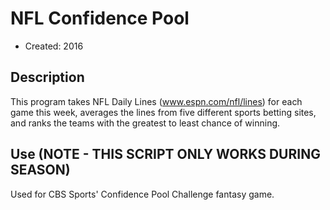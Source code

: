 NFL Confidence Pool
======================
+ Created: 2016

Description
-----------
This program takes NFL Daily Lines (www.espn.com/nfl/lines) for each game this week, averages the lines from five different sports betting sites, and ranks the teams with the greatest to least chance of winning.    

Use (NOTE - THIS SCRIPT ONLY WORKS DURING SEASON)
-----------
Used for CBS Sports' Confidence Pool Challenge fantasy game.
